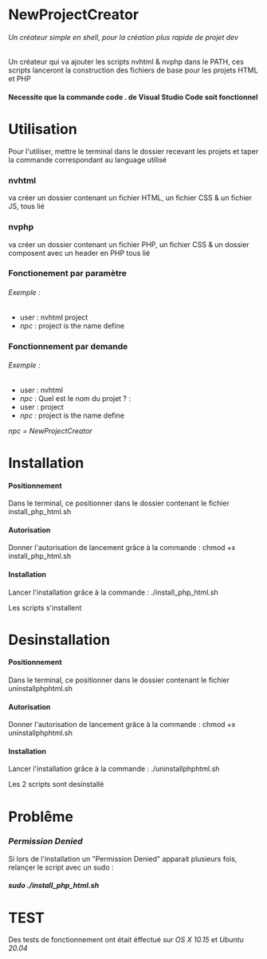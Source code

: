 # NewProjectCreator
###### Un créateur simple en shell, pour la création plus rapide de projet dev

Un créateur qui va ajouter les scripts nvhtml & nvphp dans le PATH, ces scripts lanceront la construction des fichiers de base pour les projets HTML et PHP

#### Necessite que la commande code . de Visual Studio Code soit fonctionnel

# Utilisation

Pour l'utiliser, mettre le terminal dans le dossier recevant les projets et taper la commande correspondant au language utilisé
### nvhtml  
va créer un dossier contenant un fichier HTML, un fichier CSS & un fichier JS, tous lié
### nvphp  
va créer un dossier contenant un fichier PHP, un fichier CSS & un dossier composent avec un header en PHP tous lié

### Fonctionement par paramètre   
###### *Exemple* :  
* user : nvhtml project
* *npc* : project  is the name define    
### Fonctionnement par demande
###### *Exemple* :  
* user : nvhtml
* *npc* : Quel est le nom du projet ? :
* user : project
* *npc* : project is the name define  


*npc = NewProjectCreator*
# Installation

#### Positionnement

Dans le terminal, ce positionner dans le dossier contenant le fichier install_php_html.sh
#### Autorisation

Donner l'autorisation de lancement grâce à la commande : chmod +x install_php_html.sh
#### Installation

Lancer l'installation grâce à la commande : ./install_php_html.sh

Les scripts s'installent

# Desinstallation 
#### Positionnement

Dans le terminal, ce positionner dans le dossier contenant le fichier uninstallphphtml.sh
#### Autorisation

Donner l'autorisation de lancement grâce à la commande : chmod +x uninstallphphtml.sh
#### Installation

Lancer l'installation grâce à la commande : ./uninstallphphtml.sh

Les 2 scripts sont desinstallé

# Problême

### *Permission Denied*
Si lors de l'installation un "Permission Denied" apparait plusieurs fois, relançer le script avec un sudo : 
##### sudo ./install_php_html.sh

# TEST

Des tests de fonctionnement ont était éffectué sur *OS X 10.15* et *Ubuntu 20.04*
